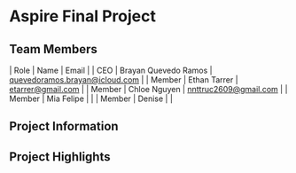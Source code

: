 # Aspire Final Project

## Team Members
| Role | Name | Email |
| CEO | Brayan Quevedo Ramos | quevedoramos.brayan@icloud.com |
| Member | Ethan Tarrer | etarrer@gmail.com | 
| Member | Chloe Nguyen | nnttruc2609@gmail.com | 
| Member | Mia Felipe | |
| Member | Denise | |

## Project Information

## Project Highlights
